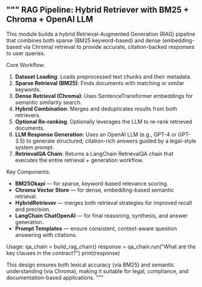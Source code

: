 """
RAG Pipeline: Hybrid Retriever with BM25 + Chroma + OpenAI LLM
-------------------------------------------------------------

This module builds a hybrid Retrieval-Augmented Generation (RAG) pipeline that combines
both sparse (BM25 keyword-based) and dense (embedding-based via Chroma) retrieval to
provide accurate, citation-backed responses to user queries.

Core Workflow:
1. **Dataset Loading**: Loads preprocessed text chunks and their metadata.
2. **Sparse Retrieval (BM25)**: Finds documents with matching or similar keywords.
3. **Dense Retrieval (Chroma)**: Uses SentenceTransformer embeddings for semantic similarity search.
4. **Hybrid Combination**: Merges and deduplicates results from both retrievers.
5. **Optional Re-ranking**: Optionally leverages the LLM to re-rank retrieved documents.
6. **LLM Response Generation**: Uses an OpenAI LLM (e.g., GPT-4 or GPT-3.5) to generate
   structured, citation-rich answers guided by a legal-style system prompt.
7. **RetrievalQA Chain**: Returns a LangChain RetrievalQA chain that executes the entire
   retrieval + generation workflow.

Key Components:
- **BM25Okapi** — for sparse, keyword-based relevance scoring.
- **Chroma Vector Store** — for dense, embedding-based semantic retrieval.
- **HybridRetriever** — merges both retrieval strategies for improved recall and precision.
- **LangChain ChatOpenAI** — for final reasoning, synthesis, and answer generation.
- **Prompt Templates** — ensure consistent, context-aware question answering with citations.

Usage:
    qa_chain = build_rag_chain()
    response = qa_chain.run("What are the key clauses in the contract?")
    print(response)

This design ensures both lexical accuracy (via BM25) and semantic understanding (via Chroma),
making it suitable for legal, compliance, and documentation-based applications.
"""
